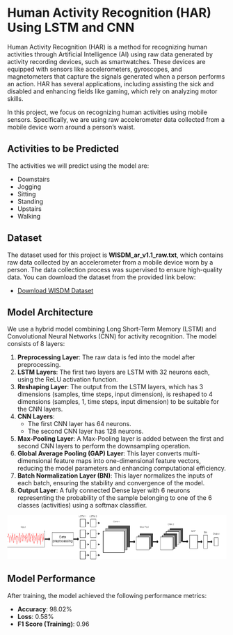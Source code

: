# Human Activity Recognition (HAR) Using LSTM and CNN

Human Activity Recognition (HAR) is a method for recognizing human activities through Artificial Intelligence (AI) using raw data generated by activity recording devices, such as smartwatches. These devices are equipped with sensors like accelerometers, gyroscopes, and magnetometers that capture the signals generated when a person performs an action. HAR has several applications, including assisting the sick and disabled and enhancing fields like gaming, which rely on analyzing motor skills.

In this project, we focus on recognizing human activities using mobile sensors. Specifically, we are using raw accelerometer data collected from a mobile device worn around a person’s waist.

## Activities to be Predicted

The activities we will predict using the model are:

- Downstairs
- Jogging
- Sitting
- Standing
- Upstairs
- Walking

## Dataset

The dataset used for this project is **WISDM_ar_v1.1_raw.txt**, which contains raw data collected by an accelerometer from a mobile device worn by a person. The data collection process was supervised to ensure high-quality data. You can download the dataset from the provided link below:

- [Download WISDM Dataset](https://www.cis.fordham.edu/wisdm/dataset.php)

## Model Architecture

We use a hybrid model combining Long Short-Term Memory (LSTM) and Convolutional Neural Networks (CNN) for activity recognition. The model consists of 8 layers:

1. **Preprocessing Layer**: The raw data is fed into the model after preprocessing.
2. **LSTM Layers**: The first two layers are LSTM with 32 neurons each, using the ReLU activation function.
3. **Reshaping Layer**: The output from the LSTM layers, which has 3 dimensions (samples, time steps, input dimension), is reshaped to 4 dimensions (samples, 1, time steps, input dimension) to be suitable for the CNN layers.
4. **CNN Layers**: 
    - The first CNN layer has 64 neurons.
    - The second CNN layer has 128 neurons.
5. **Max-Pooling Layer**: A Max-Pooling layer is added between the first and second CNN layers to perform the downsampling operation.
6. **Global Average Pooling (GAP) Layer**: This layer converts multi-dimensional feature maps into one-dimensional feature vectors, reducing the model parameters and enhancing computational efficiency.
7. **Batch Normalization Layer (BN)**: This layer normalizes the inputs of each batch, ensuring the stability and convergence of the model.
8. **Output Layer**: A fully connected Dense layer with 6 neurons representing the probability of the sample belonging to one of the 6 classes (activities) using a softmax classifier.

![Model Architecture](Images/Model_Arch.png)

## Model Performance

After training, the model achieved the following performance metrics:

- **Accuracy**: 98.02%
- **Loss**: 0.58%
- **F1 Score (Training)**: 0.96


